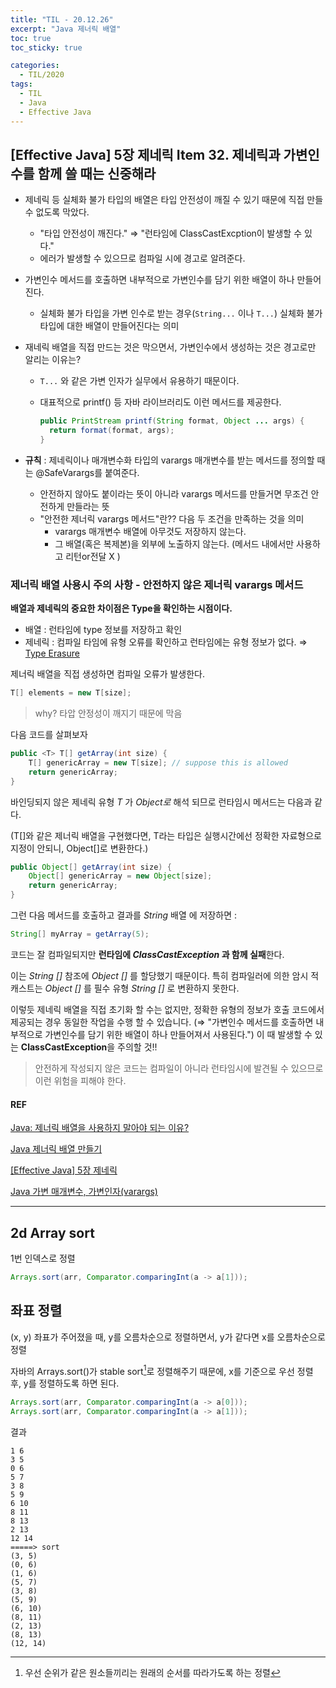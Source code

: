 ```yaml
---
title: "TIL - 20.12.26"
excerpt: "Java 제너릭 배열"
toc: true
toc_sticky: true

categories:
  - TIL/2020
tags:
  - TIL
  - Java
  - Effective Java
---
```




## [Effective Java] 5장 제네릭 Item 32. 제네릭과 가변인수를 함께 쓸 때는 신중해라

* 제네릭 등 실체화 불가 타입의 배열은 타입 안전성이 깨질 수 있기 때문에 직접 만들 수 없도록 막았다.
  * "타입 안전성이 깨진다." ⇒ "런타임에 ClassCastExcption이 발생할 수 있다."
  * 에러가 발생할 수 있으므로 컴파일 시에 경고로 알려준다.
* 가변인수 메서드를 호출하면 내부적으로 가변인수를 담기 위한 배열이 하나 만들어진다.
  * 실체화 불가 타입을 가변 인수로 받는 경우(`String...` 이나 `T...`) 실체화 불가 타입에 대한 배열이 만들어진다는 의미

* 재네릭 배열을 직접 만드는 것은 막으면서, 가변인수에서 생성하는 것은 경고로만 알리는 이유는?

  * `T...` 와 같은 가변 인자가 실무에서 유용하기 때문이다.

  * 대표적으로 printf() 등 자바 라이브러리도 이런 메서드를 제공한다.

    ```java
    public PrintStream printf(String format, Object ... args) {
      return format(format, args);
    }
    ```

* **규칙** : 제네릭이나 매개변수화 타입의 varargs 매개변수를 받는 메서드를 정의할 때는 @SafeVarargs를 붙여준다.
  * 안전하지 않아도 붙이라는 뜻이 아니라 varargs 메서드를 만들거면 무조건 안전하게 만들라는 뜻
  * "안전한 제너릭 varargs 메서드"란?? 다음  두 조건을 만족하는 것을 의미
    * varargs 매개변수 배열에 아무것도 저장하지 않는다.
    * 그 배열(혹은 복제본)을 외부에 노출하지 않는다. (메서드 내에서만 사용하고 리턴or전달  X )



### 제너릭 배열 사용시 주의 사항 - 안전하지 않은 제너릭 varargs 메서드

**배열과 제네릭의 중요한 차이점은 Type을 확인하는 시점이다.** 

* 배열 : 런타임에 type 정보를 저장하고 확인
* 제네릭 : 컴파일 타임에 유형 오류를 확인하고 런타임에는 유형 정보가 없다. ⇒  [Type Erasure](https://www.baeldung.com/java-generics#type-erasure)



제너릭 배열을 직접 생성하면 컴파일 오류가 발생한다.

```java
T[] elements = new T[size];
```

> why? 타압 안정성이 깨지기 때문에 막음

다음 코드를 살펴보자

```java
public <T> T[] getArray(int size) {
    T[] genericArray = new T[size]; // suppose this is allowed
    return genericArray;
}
```

바인딩되지 않은 제네릭 유형 *T* 가 *Object로* 해석  되므로 런타임시 메서드는 다음과 같다.

(T[]와 같은 제너릭 배열을 구현했다면, T라는 타입은 실행시간에선 정확한 자료형으로 지정이 안되니, Object[]로 변환한다.)

```java
public Object[] getArray(int size) {
    Object[] genericArray = new Object[size];
    return genericArray;
}
```

그런 다음 메서드를 호출하고 결과를 *String* 배열 에 저장하면 :

```java
String[] myArray = getArray(5);
```

코드는 잘 컴파일되지만 **런타임에 *ClassCastException* 과 함께 실패**한다.

이는 *String []* 참조에 *Object []* 를 할당했기 때문이다. 특히 컴파일러에 의한 암시 적 캐스트는 *Object []* 를 필수 유형 *String []* 로 변환하지 못한다.

이렇듯 제네릭 배열을 직접 초기화 할 수는 없지만, 정확한 유형의 정보가 호출 코드에서 제공되는 경우 동일한 작업을 수행 할 수 있습니다. (⇒ "가변인수 메서드를 호출하면 내부적으로 가변인수를 담기 위한 배열이 하나 만들어져서 사용된다.") 이 때 발생할 수 있는 **ClassCastException**을 주의할 것!!

> 안전하게 작성되지 않은 코드는 컴파일이 아니라 런타임시에 발견될 수 있으므로 이런 위험을 피해야 한다.



#### REF

[Java: 제너릭 배열을 사용하지 말아야 되는 이유?](https://wraithkim.wordpress.com/2015/09/09/java-%EC%A0%9C%EB%84%88%EB%A6%AD-%EB%B0%B0%EC%97%B4%EC%9D%84-%EC%82%AC%EC%9A%A9%ED%95%98%EC%A7%80-%EB%A7%90%EC%95%84%EC%95%BC-%EB%90%98%EB%8A%94-%EC%9D%B4%EC%9C%A0/)

[Java 제너릭 배열 만들기](https://www.baeldung.com/java-generic-array)

[[Effective Java] 5장 제네릭](https://umbum.dev/1020)

[Java 가변 매개변수, 가변인자(varargs)](https://sleepyeyes.tistory.com/29)


---

## 2d Array sort
1번 인덱스로 정렬
```java
Arrays.sort(arr, Comparator.comparingInt(a -> a[1]));
```

## 좌표 정렬
(x, y) 좌표가 주어졌을 때, y를 오름차순으로 정렬하면서, y가 같다면 x를 오름차순으로 정렬

자바의 Arrays.sort()가 stable sort[^1]로 정렬해주기 때문에, x를 기준으로 우선 정렬 후, y를 정렬하도록 하면 된다.

```java
Arrays.sort(arr, Comparator.comparingInt(a -> a[0]));
Arrays.sort(arr, Comparator.comparingInt(a -> a[1]));
```

결과
```text
1 6
3 5
0 6
5 7
3 8
5 9
6 10
8 11
8 13
2 13
12 14
=====> sort
(3, 5)
(0, 6)
(1, 6)
(5, 7)
(3, 8)
(5, 9)
(6, 10)
(8, 11)
(2, 13)
(8, 13)
(12, 14)
```

[^1]: 우선 순위가 같은 원소들끼리는 원래의 순서를 따라가도록 하는 정렬
